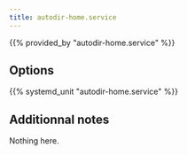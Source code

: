 ```yaml
---
title: autodir-home.service
---
```


{{% provided_by "autodir-home.service" %}}

## Options

{{% systemd_unit "autodir-home.service" %}}

## Additionnal notes

Nothing here.